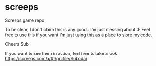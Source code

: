 # screeps
Screeps game repo

To be clear, I don't claim this is any good.. I'm just messing about :P Feel free to use this if you want I'm just using this as a place to store my code.

Cheers
Sub

If you want to see them in action, feel free to take a look https://screeps.com/a/#!/profile/Subodai
